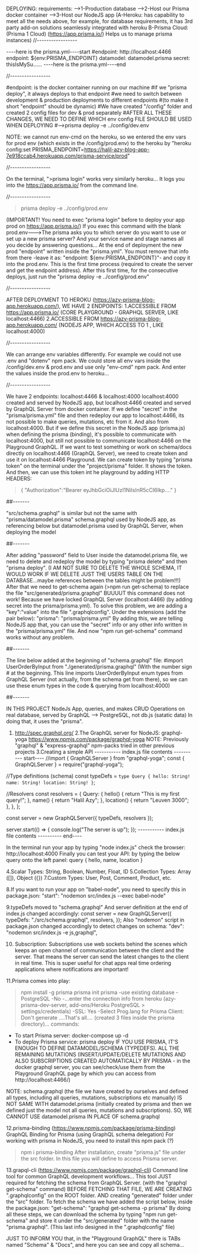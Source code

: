 DEPLOYING:
requirements:
-->1-Production database
-->2-Host our Prisma docker container
-->3-Host our NodeJS app
(A-Heroku: has capability to meet all the needs above, for example, for database requirements, it has 3rd party add-on solutions seamlessly integrated with heroku
B-Prisma Cloud: (Prisma 1 Cloud) (https://app.prisma.io/) Helps us to manage prisma instances)
//-----------------

----here is the prisma.yml----start
#endpoint: http://localhost:4466
endpoint: \${env:PRISMA_ENDPOINT}
datamodel: datamodel.prisma
secret: thisIsMySu......
----here is the prisma.yml----end

//-----------------

#endpoint: is the docker container running on our machine
#if we "prisma deploy", it always deploys to that endpoint
#we need to switch between development & production deployments to different endpoints
#(to make it short "endpoint" should be dynamic)
#We have created "/config" folder and created 2 config files for dev & prod separately
#AFTER ALL THESE CHANGES, WE NEED TO DEFINE WHICH env config FILE SHOULD BE USED WHEN DEPLOYING
#-->prisma deploy -e ../config/dev.env

NOTE: we cannot run env-cmd on the heroku, so we entered the env vars for prod env (which exists in the
/config/prod.env) to the heroku by "heroku config:set PRISMA_ENDPOINT=https://halil-azy-blog-app-7e918ccab4.herokuapp.com/prisma-service/prod"

//-----------------

On the terminal, ">prisma login" works very similarly heroku... It logs you into the https://app.prisma.io/ from the command line.

//-----------------

> prisma deploy -e ../config/prod.env

(IMPORTANT! You need to exec "prisma login" before to deploy your app prod on https://app.prisma.io/)
If you exec this command with the blank prod.env--->The prisma asks you to which server do you want to use or set up a new prisma server? And your service name and stage names all you decide by answering questions... At the end of deployment the new prod "endpoint" written inside the "prisma.yml". You must remove that info from there -leave it as: "endpoint: \${env:PRISMA_ENDPOINT}"- and copy it into the prod.env. This is the first time process (required to create the server and get the endpoint address). After this first time, for the consecutive deploys, just run the "prisma deploy -e ../config/prod.env"

//-----------------

AFTER DEPLOYMENT TO HEROKU (https://azy-prisma-blog-app.herokuapp.com/), WE HAVE 2 ENDPOINTS:
1.ACCESSIBLE FROM https://app.prisma.io/ (CORE PLAYGROUND - GRAPHQL SERVER, LIKE localhost:4466)
2.ACCESSIBLE FROM https://azy-prisma-blog-app.herokuapp.com/ (NODEJS APP, WHICH ACCESS TO 1 , LIKE localhost:4000)

//-----------------

We can arrange env variables differently. For example we could not use .env and "dotenv" npm pack.
We could store all env vars inside the /config/dev.env & prod.env and use only "env-cmd" npm pack. And enter the values inside the prod.env to heroku...

//-----------------

We have 2 endpoints: localhost:4466 & localhost:4000
localhost:4000 created and served by NodeJS app, but localhost:4466 created and served by GraphQL Server from docker container. If we define "secret" in the "prisma/prisma.yml" file and then redeploy our app to localhost:4466, its not possible to make queries, mutations, etc from it. And also from localhost:4000. But if we define this secret in the NodeJS app (prisma.js) when defining the prisma (binding), it's possible to communicate with localhost:4000, but still not possible to communicate localhost:4466 on the Playground GraphQL. If we want to test something or work on schema/docs directly on localhost:4466 (GraphQL Server), we need to create token and use it on localhost:4466 Playground. We can create token by typing "prisma token" on the terminal under the "project/prisma" folder. It shows the token. And then, we can use this token int he playground by adding HTTP HEADERS:

> {
> "Authorization":"Bearer eyJhbGciOiJIUzI1NiIsInR5cCI6Ikp...."
> }

##-------

"src/schema.graphql" is similar but not the same with "prisma/datamodel.prisma"
schema.graphql used by NodeJS app, as referencing below
but datamodel.prisma used by GraphQL Server, when deploying the model

##-------

After adding "password" field to User inside the datamodel.prisma file, we need to delete and redeploy the model by typing "prisma delete" and then "prisma deploy". (I AM NOT SURE TO DELETE THE WHOLE SCHEMA, IT WOULD WORK IF WE DELETE JUST THE USERS TABLE ON THE DATABASE...maybe references between the tables might be problem!!!)
After that we need to get-schema again (>npm run get-schema) to replace the file "src/generated/prisma.graphql"
BUUUUT this command does not work! Because we have locked GraphQL Server (localhost:4466) (by adding secret into the prisma/prisma.yml). To solve this problem, we are adding a "key":"value" into the file ".graphqlconfig".
Under the extensions (add the pair below):
"prisma": "prisma/prisma.yml"
By adding this, we are telling NodeJS app that, you can use the "secret" info or any other info written in the "prisma/prisma.yml" file. And now "npm run get-schema" command works without any problem.

##-------

The line below added at the beginning of "schema.graphql" file:
#import UserOrderByInput from "./generated/prisma.graphql"
(With the number sign # at the beginning. This line imports UserOrderByInput enum types from GraphQL Server (not actually, from the schema get from there), so we can use these enum types in the code & querying from localhost:4000)

##-------

IN THIS PROJECT NodeJs App, queries, and makes CRUD Operations on real database, served by GraphQL --> PostgreSQL, not db.js (satatic data)
In doing that, it uses the "prisma".

1. http://spec.graphql.org/
   2.The GraphQL server for NodeJS: graphql-yoga
   https://www.npmjs.com/package/graphql-yoga
   NOTE: Previously "graphql" & "express-graphql" npm-packs tried in other previous projects
   3.Creating a simple API
   ----------- index.js file contents ---------- start----
   //import { GraphQLServer } from "graphql-yoga";
   const { GraphQLServer } = require("graphql-yoga");

//Type definitions (schema)
const typeDefs = `type Query { hello: String! name: String! location: String! }`;

//Resolvers
const resolvers = {
Query: {
hello() {
return "This is my first query!";
},
name() {
return "Halil Azy";
},
location() {
return "Leuven 3000";
},
},
};

const server = new GraphQLServer({ typeDefs, resolvers });

server.start(() => {
console.log("The server is up");
});
----------- index.js file contents ---------- end----

In the terminal run your app by typing "node index.js"
check the browser: http://localhost:4000
Finally you can test your API: by typing the below query onto the left panel:
query {
hello,
name,
location
}

4.Scalar Types: String, Boolean, Number, Float, ID
5.Collection Types: Array ([]), Object ({})
7.Custom Types: User, Post, Comment, Product, etc.

8.If you want to run your app on "babel-node", you need to specify this in package.json:
"start": "nodemon src/index.js --exec babel-node"

9.typeDefs moved to "schema.graphql"
And server definition at the end of index.js changed accordingly:
const server = new GraphQLServer({
typeDefs: "./src/schema.graphql",
resolvers,
});
Also "nodemon" script in package.json changed accordingly to detect changes on schema:
"dev": "nodemon src/index.js -e js,graphql",

10. Subscription:
    Subscriptions use web sockets behind the scenes which keeps an open channel of communication between the client and the server. That means the server can send the latest changes to the client in real time. This is super useful for chat apps real time ordering applications where notifications are important!

11.Prisma comes into play:

> npm install -g prisma
> prisma init prisma
> -use existing database
> -PostgreSQL
> -No
> -...enter the connection info from heroku (azy-prisma-dev-server, add-ons/Heroku PostgreSQL > settings/credentials)
> -SSL: Yes
> -Select Prog.lang for Prisma Client: Don't generate
> ....That's all.... (created 3 files inside the prisma directory)... commands:

- To start Prisma server: docker-compose up -d
- To deploy Prisma service: prisma deploy
  IF YOU USE PRISMA, IT'S ENOUGH TO DEFINE DATAMODEL/SCHEMA (TYPEDEFS). ALL THE REMAINING MUTATIONS (INSERT/UPDATE/DELETE MUTATIONS AND ALSO SUBSCRIPTIONS CREATED AUTOMATICALLY BY PRISMA - in the docker graphql server, you can see/check/use them from the Playground GraphQL page by which you can access from http://localhost:4466/)

NOTE: schema.graphql (the file we have created by ourselves and defined all types, including all queries, mutations, subscriptions etc manually) IS NOT SAME WITH datamodel.prisma (initially created by prisma and then we defined just the model not all queries, mutations and subscriptions). SO, WE CANNOT USE datamodel.prisma IN PLACE OF schema.graphql

12.prisma-binding (https://www.npmjs.com/package/prisma-binding)
GraphQL Binding for Prisma (using GraphQL schema delegation)
For working with prisma in NodeJS, you need to install this npm pack (?)

> npm i prisma-binding
> After installation, create "prisma.js" file under the src folder. In this file you will define to access Prisma server.

13.grapql-cli (https://www.npmjs.com/package/graphql-cli)
Command line tool for common GraphQL development workflows...
This tool JUST required for fetching the schema from GraphQL Server. (with the "graphql get-schema" command) BEFORE FETCHING THAT FILE, WE ARE CREATING ".graphqlconfig" on the ROOT folder. AND creating "generated" folder under the "src" folder. To fetch the schema we have added the script below, inside the package.json:
"get-schema": "graphql get-schema -p prisma"
By doing all these steps, we can download the schema by typing "npm run get-schema" and store it under the "src/generated" folder with the name "prisma.graphql". (This last info designed in the ".graphqlconfig" file)

JUST TO INFORM YOU that, in the "Playground GraphQL" there is TABs named "Schema" & "Docs", and here you can see and copy all schema...
